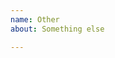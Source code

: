 ```yaml
---
name: Other
about: Something else

---
```


<!-- Bug reports and Feature requests must use other templates, or will be closed -->
